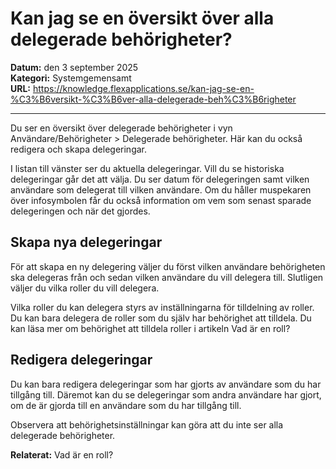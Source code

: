 # Kan jag se en översikt över alla delegerade behörigheter?

**Datum:** den 3 september 2025  
**Kategori:** Systemgemensamt  
**URL:** https://knowledge.flexapplications.se/kan-jag-se-en-%C3%B6versikt-%C3%B6ver-alla-delegerade-beh%C3%B6righeter

---

Du ser en översikt över delegerade behörigheter i vyn Användare/Behörigheter > Delegerade behörigheter. Här kan du också redigera och skapa delegeringar.

I listan till vänster ser du aktuella delegeringar. Vill du se historiska delegeringar går det att välja. Du ser datum för delegeringen samt vilken användare som delegerat till vilken användare. Om du håller muspekaren över infosymbolen får du också information om vem som senast sparade delegeringen och när det gjordes.

## Skapa nya delegeringar

För att skapa en ny delegering väljer du först vilken användare behörigheten ska delegeras från och sedan vilken användare du vill delegera till. Slutligen väljer du vilka roller du vill delegera.

Vilka roller du kan delegera styrs av inställningarna för tilldelning av roller. Du kan bara delegera de roller som du själv har behörighet att tilldela. Du kan läsa mer om behörighet att tilldela roller i artikeln Vad är en roll?

## Redigera delegeringar

Du kan bara redigera delegeringar som har gjorts av användare som du har tillgång till. Däremot kan du se delegeringar som andra användare har gjort, om de är gjorda till en användare som du har tillgång till.

Observera att behörighetsinställningar kan göra att du inte ser alla delegerade behörigheter.

**Relaterat:** Vad är en roll?

